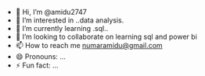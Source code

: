 - 👋 Hi, I’m @amidu2747
- 👀 I’m interested in ..data analysis.
- 🌱 I’m currently learning .sql..
- 💞️ I’m looking to collaborate on learning sql and power bi
- 📫 How to reach me numaramidu@gmail.com
- 😄 Pronouns: ...
- ⚡ Fun fact: ...

<!---
amidu2747/amidu2747 is a ✨ special ✨ repository because its `README.md` (this file) appears on your GitHub profile.
You can click the Preview link to take a look at your changes.
--->
